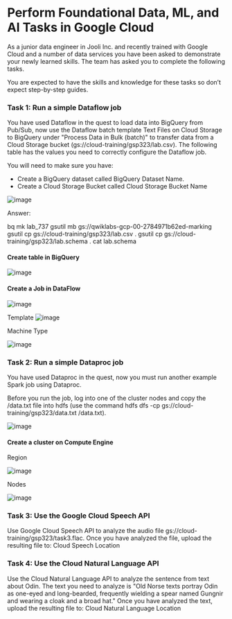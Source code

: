 # Perform Foundational Data, ML, and AI Tasks in Google Cloud


As a junior data engineer in Jooli Inc. and recently trained with Google Cloud and a number of data services you have been asked to demonstrate your newly learned skills. The team has asked you to complete the following tasks.

You are expected to have the skills and knowledge for these tasks so don’t expect step-by-step guides.

### Task 1: Run a simple Dataflow job

You have used Dataflow in the quest to load data into BigQuery from Pub/Sub, now use the Dataflow batch template Text Files on Cloud Storage to BigQuery under "Process Data in Bulk (batch)" to transfer data from a Cloud Storage bucket (gs://cloud-training/gsp323/lab.csv). The following table has the values you need to correctly configure the Dataflow job.

You will need to make sure you have:

- Create a BigQuery dataset called BigQuery Dataset Name.
- Create a Cloud Storage Bucket called Cloud Storage Bucket Name

![image](https://github.com/moniquecardoso25/Google-Cloud/assets/140358716/bc8c9a2d-3c04-4405-96d6-14be33f1ec39)

Answer:


bq mk lab_737
gsutil mb gs://qwiklabs-gcp-00-2784971b62ed-marking
gsutil cp gs://cloud-training/gsp323/lab.csv .
gsutil cp gs://cloud-training/gsp323/lab.schema .
cat lab.schema


####  Create table in BigQuery
![image](https://github.com/moniquecardoso25/Google-Cloud/assets/140358716/0f9a09d0-783b-4e84-8bd8-f2b7f3083e0e)


#### Create a Job in DataFlow
![image](https://github.com/moniquecardoso25/Google-Cloud/assets/140358716/13e83dd4-8042-47b7-bb89-4b1739494cb2)

Template
![image](https://github.com/moniquecardoso25/Google-Cloud/assets/140358716/e6aae793-8727-483e-8c7a-8f806179d09e)

Machine Type

![image](https://github.com/moniquecardoso25/Google-Cloud/assets/140358716/05de103c-9977-4205-b92d-c2598569fb17)



### Task 2: Run a simple Dataproc job
You have used Dataproc in the quest, now you must run another example Spark job using Dataproc.

Before you run the job, log into one of the cluster nodes and copy the /data.txt file into hdfs (use the command hdfs dfs -cp gs://cloud-training/gsp323/data.txt /data.txt).

![image](https://github.com/moniquecardoso25/Google-Cloud/assets/140358716/d8b99a01-1767-4881-aa27-6046bfc50969)

#### Create a cluster on Compute Engine

Region

![image](https://github.com/moniquecardoso25/Google-Cloud/assets/140358716/645bb195-90c4-4926-a76e-86dc2065391e)


Nodes

![image](https://github.com/moniquecardoso25/Google-Cloud/assets/140358716/084e09da-5369-4535-a60c-ce3097642005)






### Task 3: Use the Google Cloud Speech API

Use Google Cloud Speech API to analyze the audio file gs://cloud-training/gsp323/task3.flac. Once you have analyzed the file, upload the resulting file to: Cloud Speech Location






### Task 4: Use the Cloud Natural Language API
Use the Cloud Natural Language API to analyze the sentence from text about Odin. The text you need to analyze is "Old Norse texts portray Odin as one-eyed and long-bearded, frequently wielding a spear named Gungnir and wearing a cloak and a broad hat." Once you have analyzed the text, upload the resulting file to: Cloud Natural Language Location





